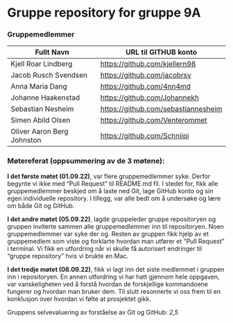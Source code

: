 # Gruppe repository for gruppe 9A

### Gruppemedlemmer

| Fullt Navn 		        | URL til GITHUB konto 	          |
| --------------------- | ----------------------------------- |
| Kjell Roar Lindberg   | https://github.com/kjellern98       |
| Jacob Rusch Svendsen  | https://github.com/jacobrsv         |
| Anna Maria Dang       | https://github.com/4nn4md           |
| Johanne Haakenstad    | https://github.com/Johannekh        |
| Sebastian Nesheim     | https://github.com/sebastiannesheim | 
| Simen Abild Olsen     | https://github.com/Venterommet      |
| Oliver Aaron Berg Johnston | https://github.com/Schniipi    |

### Møtereferat (oppsummering av de 3 møtene):

**I det første møtet (01.09.22)**, var flere gruppemedlemmer syke. Derfor begynte vi ikke med “Pull Request” til README.md fil. I stedet for, fikk alle gruppemedlemmer beskjed om å laste ned Git, lage GitHub konto og sin egen individuelle repository. I tillegg, var alle bedt om å undersøke og lære om både Git og GitHub. 

**I det andre møtet (05.09.22)**, lagde gruppeleder gruppe repositoryen og gruppen inviterte sammen alle gruppemedlemmer inn til repositoryen. Noen gruppemedlemmer var syke der og. Resten av gruppen fikk hjelp av et gruppemedlem som viste og forklarte hvordan man utfører et “Pull Request” i terminal. Vi fikk en utfordring når vi skulle få autorisert endringer til “gruppe repository” hvis vi brukte en Mac. 
 
**I det tredje møtet (08.09.22)**, fikk vi lagt inn det siste medlemmet i gruppen inn i repositoryen. En annen utfordring vi har hatt gjennom hele oppgaven, var vanskeligheten ved å forstå hvordan de forskjellige kommandoene fungerer og hvordan man bruker dem. Til slutt resonnerte vi oss frem til en konklusjon over hvordan vi følte at prosjektet gikk.

Gruppens selvevaluering av forståelse av Git og GitHub: _2,5_
